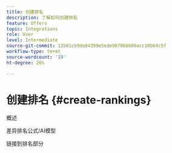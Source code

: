 ```yaml
---
title: 创建排名
description: 了解如何创建排名
feature: Offers
topic: Integrations
role: User
level: Intermediate
source-git-commit: 12b01cb9de84399e5ede987866609acc10b64c5f
workflow-type: tm+mt
source-wordcount: '19'
ht-degree: 26%

---
```


# 创建排名 {#create-rankings}

概述

差异排名公式/AI模型

链接到排名部分